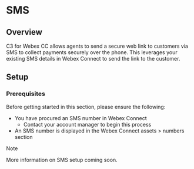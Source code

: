 # SMS

## Overview

C3 for Webex CC allows agents to send a secure web link to customers via SMS to collect payments securely over the phone. This leverages your existing SMS details in Webex Connect to send the link to the customer.

## Setup

### Prerequisites

Before getting started in this section, please ensure the following:

- You have procured an SMS number in Webex Connect
  - Contact your account manager to begin this process
- An SMS number is displayed in the Webex Connect assets > numbers section

> [!NOTE]
> More information on SMS setup coming soon.
